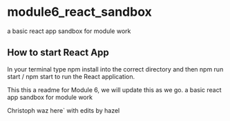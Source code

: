 # module6_react_sandbox

a basic react app sandbox for module work

## How to start React App

In your terminal type npm install into the correct directory and then npm run start / npm start to run the React application.

This this a readme for Module 6, we will update this as we go.
a basic react app sandbox for module work

Christoph waz here`
with edits by hazel

